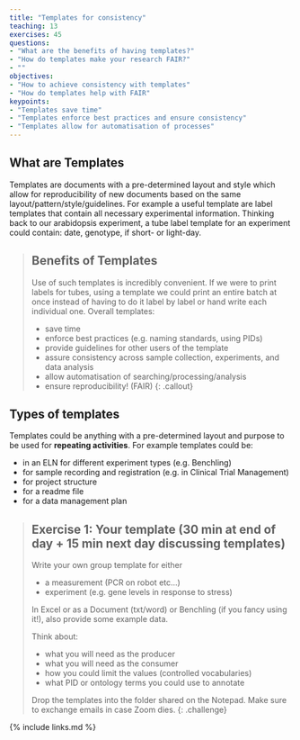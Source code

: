 ```yaml
---
title: "Templates for consistency"
teaching: 13
exercises: 45
questions:
- "What are the benefits of having templates?"
- "How do templates make your research FAIR?"
- ""
objectives:
- "How to achieve consistency with templates"
- "How do templates help with FAIR"
keypoints:
- "Templates save time"
- "Templates enforce best practices and ensure consistency"
- "Templates allow for automatisation of processes"
---
```


## What are Templates
Templates are documents with a pre-determined layout and style which allow for reproducibility
of new documents based on the same layout/pattern/style/guidelines. For example a useful
template are label templates that contain all necessary experimental information. Thinking back
to our arabidopsis experiment, a tube label template for an experiment could contain: date,
genotype, if short- or light-day.

> ## Benefits of Templates
> Use of such templates is incredibly convenient. If we were to print labels for tubes, using a
> template we could print an entire batch at once instead of having to do it label by label or
> hand write each individual one. Overall templates:
>
> * save time
> * enforce best practices (e.g. naming standards, using PIDs)
> * provide guidelines for other users of the template
> * assure consistency across sample collection, experiments, and data analysis
> * allow automatisation of searching/processing/analysis
> * ensure reproducibility! (FAIR)
{: .callout}

## Types of templates
Templates could be anything with a pre-determined layout and purpose to be used for **repeating activities**. For example templates could be:
* in an ELN for different experiment types (e.g. Benchling)
* for sample recording and registration (e.g. in Clinical Trial Management)
* for project structure
* for a readme file
* for a data management plan

> ## Exercise 1: Your template (30 min at end of day + 15 min next day discussing templates)
>
> Write your own group template for either
> * a measurement (PCR on robot etc...)
> * experiment (e.g. gene levels in response to stress)
>
> In Excel or as a Document (txt/word) or Benchling (if you fancy using it!),
> also provide some example data.
>
> Think about:
> * what you will need as the producer
> * what you will need as the consumer
> * how you could limit the values (controlled vocabularies)
> * what PID or ontology terms you could use to annotate
>
> Drop the templates into the folder shared on the Notepad.
> Make sure to exchange emails in case Zoom dies.
{: .challenge}



{% include links.md %}
